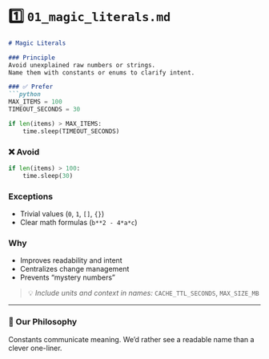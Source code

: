 # 1️⃣ `01_magic_literals.md`

````markdown
# Magic Literals

### Principle
Avoid unexplained raw numbers or strings.  
Name them with constants or enums to clarify intent.

### ✅ Prefer
```python
MAX_ITEMS = 100
TIMEOUT_SECONDS = 30

if len(items) > MAX_ITEMS:
    time.sleep(TIMEOUT_SECONDS)
````

### ❌ Avoid

```python
if len(items) > 100:
    time.sleep(30)
```

### Exceptions

* Trivial values (`0`, `1`, `[]`, `{}`)
* Clear math formulas (`b**2 - 4*a*c`)

### Why

* Improves readability and intent
* Centralizes change management
* Prevents “mystery numbers”

> 💡 *Include units and context in names:* `CACHE_TTL_SECONDS`, `MAX_SIZE_MB`

---

### 🤝 Our Philosophy

Constants communicate meaning.
We’d rather see a readable name than a clever one-liner.
